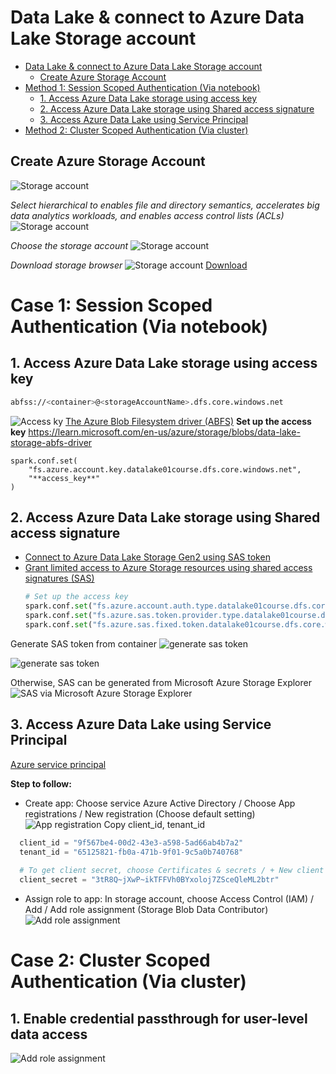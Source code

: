 # Data Lake & connect to Azure Data Lake Storage account
<!-- TOC -->
* [Data Lake & connect to Azure Data Lake Storage account](#data-lake--connect-to-azure-data-lake-storage-account)
  * [Create Azure Storage Account](#create-azure-storage-account)
* [Method 1: Session Scoped Authentication (Via notebook)](#method-1-session-scoped-authentication-via-notebook)
  * [1. Access Azure Data Lake storage using access key](#1-access-azure-data-lake-storage-using-access-key)
  * [2. Access Azure Data Lake storage using Shared access signature](#2-access-azure-data-lake-storage-using-shared-access-signature)
  * [3. Access Azure Data Lake using Service Principal](#3-access-azure-data-lake-using-service-principal)
* [Method 2: Cluster Scoped Authentication (Via cluster)](#method-2-cluster-scoped-authentication-via-cluster)
<!-- TOC -->

## Create Azure Storage Account
![Storage account](media/create_storage_account.png)

*Select hierarchical to enables file and directory semantics, accelerates big data analytics workloads, and enables access control lists (ACLs)*
![Storage account](media/create_storage_account_2.png)

*Choose the storage account*
![Storage account](media/storage_3.png)

*Download storage browser*
![Storage account](media/storage_brower.png)
[Download](https://azure.microsoft.com/en-us/products/storage/storage-explorer/)

# Case 1: Session Scoped Authentication (Via notebook)

## 1. Access Azure Data Lake storage using access key
```bash
abfss://<container>@<storageAccountName>.dfs.core.windows.net
```
![Access ky](media/access_key.png)
[The Azure Blob Filesystem driver (ABFS)](https://learn.microsoft.com/en-us/azure/storage/blobs/data-lake-storage-abfs-driver)
**Set up the access key**
https://learn.microsoft.com/en-us/azure/storage/blobs/data-lake-storage-abfs-driver
```
spark.conf.set(
    "fs.azure.account.key.datalake01course.dfs.core.windows.net",
    "**access_key**"
)
```

## 2. Access Azure Data Lake storage using Shared access signature
- [Connect to Azure Data Lake Storage Gen2 using SAS token](https://learn.microsoft.com/en-us/azure/databricks/storage/azure-storage#sastokens:~:text=Active%20Directory%20application.-,Sas%C2%A0tokens,-You%20can%20configure)
- [Grant limited access to Azure Storage resources using shared access signatures (SAS)](https://learn.microsoft.com/en-us/azure/storage/common/storage-sas-overview)
    ```python
    # Set up the access key
    spark.conf.set("fs.azure.account.auth.type.datalake01course.dfs.core.windows.net", "SAS")
    spark.conf.set("fs.azure.sas.token.provider.type.datalake01course.dfs.core.windows.net", "org.apache.hadoop.fs.azurebfs.sas.FixedSASTokenProvider")
    spark.conf.set("fs.azure.sas.fixed.token.datalake01course.dfs.core.windows.net", blob_sas_token)
    ```
Generate SAS token from container
  ![generate sas token](media/sas_token.png)

  ![generate sas token](media/grant_privileges.png)

Otherwise, SAS can be generated from Microsoft Azure Storage Explorer
![SAS via Microsoft Azure Storage Explorer](media/sas_app.png)

## 3. Access Azure Data Lake using Service Principal
[Azure service principal](https://learn.microsoft.com/en-us/azure/databricks/storage/azure-storage#adls-gen2-oauth-20-with-azure-service-principals-notebook:~:text=or%20a%20notebook%3A-,Azure%C2%A0service%C2%A0principal,-Use%20the%20following)

**Step to follow:**

- Create app: Choose service Azure Active Directory / Choose App registrations / New registration (Choose default setting)
![App registration](media/app_registration.png)
Copy client_id, tenant_id
```python
  client_id = "9f567be4-00d2-43e3-a598-5ad66ab4b7a2"
  tenant_id = "65125821-fb0a-471b-9f01-9c5a0b740768"
  
  # To get client secret, choose Certificates & secrets / + New client secret -> copy value
  client_secret = "3tR8Q~jXwP~ikTFFVh0BYxoloj7ZSceQleML2btr" 
```

- Assign role to app: In storage account, choose Access Control (IAM) / Add / Add role assignment (Storage Blob Data Contributor)
![Add role assignment](media/storage_blob.png)

# Case 2: Cluster Scoped Authentication (Via cluster)
## 1. Enable credential passthrough for user-level data access
![Add role assignment](media/cluster-scoped.png)
